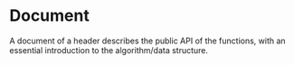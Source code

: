 # Document

A document of a header describes the public API of the functions, with an essential introduction to the algorithm/data structure.
